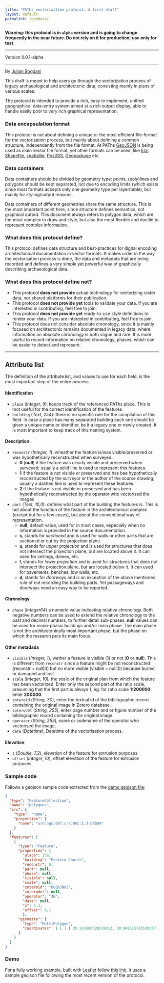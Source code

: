 ```yaml
---
title: "PAThs vectorization protocol. A first draft"
layout: default
permalink: /geodata/
---
```


**Warning: this protocol is in `alpha` version and is going to change frequently in the near future. Do not rely on it for production; use only for test.**

---

Version 0.0.1-alpha

---

By [Julian Bogdani](julian.bogdani@uniromai.it)

This draft is meant to help users go through the vectorization process of legacy archaeological and architectonic data, consisting mainly in plans of various scales.

The protocol is intended to provide a rich, easy to implement, unified geographical data-entry system aimed at a rich output display, able to handle easily poor to very rich graphical representation.


### Data encapsulation format
This protocol is not about defining a unique or the most efficient file-format for the vectorization process, but mainly about defining a common structure, independently from the file format. At PAThs [GeoJSON](https://en.wikipedia.org/wiki/GeoJSON) is being used as main vector file format, yet other formats can be used, like [Esri Shapefile](https://en.wikipedia.org/wiki/Shapefile), [spatialite](https://en.wikipedia.org/wiki/SpatiaLite), [PostGIS](https://en.wikipedia.org/wiki/PostGIS), [Geopackage](https://en.wikipedia.org/wiki/GeoPackage) etc.

### Data containers
Data containers should be divided by geometry type: points, (poly)lines and polygons should be kept separated, not due to encoding limits (which exists since most formats accepts only one geometry type per layer/table), but mainly for styling/output reasons.

Data containers of different geometries share the same structure. This is the most important point here, since structure defines semantics, not graphical output. This document always refers to polygon data, which are the most complex to draw and style, but also the most flexible and ductile to represent complex information.

### What does this protocol define?
This protocol defines data structure and best-practices for digital encoding architectonical documentation in vector formats. It makes order in the way the vectorisation process is done, the data and metadata that are being recorded and defines a very simple yet powerful way of graphically describing archaeological data.

### What does this protocol define not?
- This protocol **does not provide** actual technology for vectorizing raster data, nor shared platforms for their publication.
- This protocol **does not provide yet** tools to validate your data. If you are interested in contributing, feel free to join.
- This protocol **does not provide yet** ready-to-use style definitions to render your data. If you are interested in contributing, feel free to join.
- This protocol does not consider absolute chronology, since it is mainly focused on architectonic remains documented in legacy data, where information on absolute chronology is both vague and rare. It is more useful to record information on relative chronology, phases, which can be easier to detect and represent.

---

## Attribute list
The definition of the attribute list, and values to use for each field, is the most important step of the entire process.

#### Identification
- `place` (*Integer, 9*): keeps track of the referenced PAThs.place. This is mot useful for the correct identification of the features
- `building` (*Text, 254*): there is no specific rule for the compilation of this field. In case a place has many separated building each one should be given a unique name or identifier, be it a legacy one or newly created. It is most important to keep track of this naming system.

#### Description

- `reconstr` (*Integer, 1*): wheather the feature is/was visible/preserved or was hypothetically reconstructed when surveyed.
  - **0** (**null**) if the feature was clearly visible and preserved when surveyed; usually a solid line is used to represent this features.
  - **1** if the feature is not visible or preserved and has bee hypothetically reconstructed by the surveyor or the author of the source drawing; usually a dashed line is used to represent these features.
  - **2** if the feature is not visible or preserved and has been hypothetically reconstructed by the operator who vectorised the images
- `part` (*Text, 10,0*): defines what part of the building the features is. This is not about the function of the feature in the architectonical complex (except but for a few cases), but about the conventional way of representation.
  - **null**, default value, used for in most cases, especially when no information is provided in the source documentation.
  - **s**, stands for *sectioned* and is used for walls or other parts that are sectioned or cut by the projection plane.
  - **u**, stands for *upper projection* and is used for structures that does not intersect the projection plane, but are located above it. It can used for ceilings, domes, etc.
  - **l**, stands for *lower projection* and is used for structures that does not intersect the projection plane, but are located below it. It can used for pavements, benches, low walls, etc.
  - **d**, stands for *doorways* and is an exception of the above mentioned rule of not recording the building parts. Yet passageways and doorways need an easy way to be reported.

#### Chronology
- `phase` (*Integer64*) a numeric value indicating relative chronology. Both negative numbers can be used to extend the relative chronology to the past and decimal numbers, to further detail sub-phases. **null** values can be used for mono-phasic buildings and/or main phase. The main phase is not the architectonically most important phase, but the phase on which the research puts its main focus.

#### Other metadada
- `visible` (*Integer, 1*), wether a feature is visible (**1**) or not (**0** or **null**). This is different from `reconstr` since a feature might be not reconstructed (reconstr = null\|0) but no more visible (visible = null\|0) because buried or damaged and lost.
- `scale` (*Integer, 10*), the scale of the original plan from which the feature has been vectorized. Enter only the second part of the ratio scale, presuming that the first part is always 1, eg. for ratio scale **1:200000** enter **200000**.
- `zoteroid` (*String, 30*), enter the textual id of the bibliographic record containing the original image in Zotero database.
- `zoterodet` (*String, 255*), enter page number and or figure number of the bibliographic record containing the original image.
- `operator` (*String, 255*), name or codename of the operator who vectorised the image.
- `date` (*Datetime*), Datetime of the vectorisation process.

#### Elevation
- `z` (*Double, 7,2*), elevation of the feature for extrusion purposes
- `offset` (*Integer, 10*), offset elevation of the feature for extrusion purposes

### Sample code
Follows a geojson sample code extracted from the [demo geojson file](leaflet-example/taposiris.geojson):

```json
{
  "type": "FeatureCollection",
  "name": "polygons",
  "crs": {
    "type": "name",
    "properties": {
      "name": "urn:ogc:def:crs:OGC:1.3:CRS84"
    }
  },
  "features": [
    {
      "type": "Feature",
      "properties": {
        "place": 338,
        "building": "Eastern Church",
        "reconstr": 0,
        "part": null,
        "phase": null,
        "visible": null,
        "scale": null,
        "zoteroid": "BGQ6JNX2",
        "zoterodet": null,
        "operator": "JB",
        "date": null,
        "z": 3.1,
        "offset": 0.1
        },
      "geometry": {
        "type": "MultiPolygon",
        "coordinates": [ [ [ [ 29.514580528538012, 30.942515705530337 ], [ 29.514570907686849, 30.942528387561413 ], [ 29.514574551948652, 30.942530574118496 ], [ 29.514583443947455, 30.942518183628362 ], [ 29.514580528538012, 30.942515705530337 ] ] ] ]
      }
    }
  ]
}
```

### Demo
For a fully working example, built with [Leaflet](https://leafletjs.com) follow [this link](./leaflet-example/). It uses a sample geojson file following the most recent version of the protocol.
